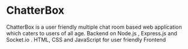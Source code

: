 # ChatterBox
ChatterBox is a user friendly multiple chat room based web application which caters to users of all age. 
Backend on Node.js , Express.js and Socket.io .
HTML, CSS and JavaScript for user friendly Frontend
